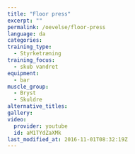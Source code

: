 ```yaml
---
title: "Floor press"
excerpt: ""
permalink: /oevelse/floor-press
language: da
categories:
training_type: 
  - Styrketræning
training_focus: 
  - skub vandret
equipment:
  - bar
muscle_group:
  - Bryst
  - Skuldre
alternative_titles:
gallery:
video:
  provider: youtube
  id: aM1TYdZaXMk
last_modified_at: 2016-11-01T08:32:19Z
---
```



